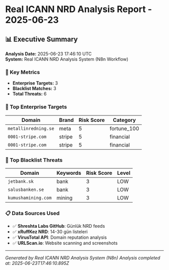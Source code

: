 # Real ICANN NRD Analysis Report - 2025-06-23

## 📊 Executive Summary

**Analysis Date:** 2025-06-23 17:46:10 UTC  
**System:** Real ICANN NRD Analysis System (N8n Workflow)

### 🎯 Key Metrics
- **Enterprise Targets:** 3
- **Blacklist Matches:** 3
- **Total Threats:** 6

### 🎯 Top Enterprise Targets

| Domain | Brand | Risk Score | Category |
|--------|-------|------------|----------|
| `metallinredning.se` | meta | 5 | fortune_100 |
| `0001-stripe.com` | stripe | 5 | financial |
| `0001-stripe.com` | stripe | 5 | financial |

### 🚨 Top Blacklist Threats

| Domain | Keywords | Risk Score | Level |
|--------|----------|------------|-------|
| `jetbank.sk` | bank | 3 | LOW |
| `salusbanken.se` | bank | 3 | LOW |
| `kumushamining.com` | mining | 3 | LOW |

### 📋 Data Sources Used
- ✅ **Shreshta Labs GitHub**: Günlük NRD feeds
- ✅ **xRuffKez NRD**: 14-30 gün listeleri  
- ✅ **VirusTotal API**: Domain reputation analysis
- ✅ **URLScan.io**: Website scanning and screenshots

---
*Generated by Real ICANN NRD Analysis System (N8n)*
*Analysis completed at: 2025-06-23T17:46:10.895Z*